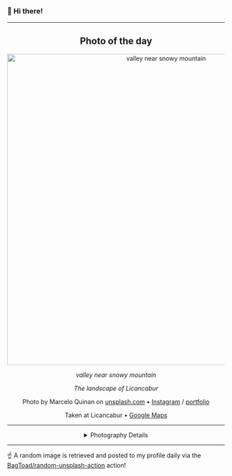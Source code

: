 ### 👋 Hi there!

----
<div align="center">

## Photo of the day
  
  <a href="https://unsplash.com/photos/valley-near-snowy-mountain-u0ZgqJD55pE"><img width="720" src="https://images.unsplash.com/photo-1459213599465-03ab6a4d5931?crop=entropy&cs=tinysrgb&fit=max&fm=jpg&ixid=M3w1NTI0NDl8MHwxfHJhbmRvbXx8fHx8fHx8fDE3MTI5ODgwNDB8&ixlib=rb-4.0.3&q=80&w=1080" alt="valley near snowy mountain"></a>
  
  <em>valley near snowy mountain</em>
  
  <em>The landscape of Licancabur</em>

  Photo by Marcelo Quinan on [unsplash.com](https://unsplash.com/) • [Instagram](https://instagram.com/marceloquinan) / [portfolio](Http://levelofambiguity.tumblr.com)
  
  Taken at Licancabur • [Google Maps](https://www.google.com/maps/search/?api=1&query=-22.8333333,-67.8833333)
  
  ---
  
<details>
<summary>Photography Details</summary>
  
| Parameter     | Value |
| ------------- | ----- |
| Camera Model  | NIKON D7000 |
| Exposure Time | 1/125 |
| Aperture      | 14.0 |
| Focal Length  | 18.0 |
| ISO           | 100 |
| Location      | Licancabur (null) |
| Coordinates   | Latitude -22.8333333, Longitude -67.8833333 |

### Map

```geojson
        {
            "type": "FeatureCollection",
            "features": [
                {
                    "type": "Feature",
                    "properties": {},
                    "geometry": {
                        "coordinates": [
                            -67.8833333,
                            -22.8333333
                        ],
                        "type": "Point"
                    },
                    "id": 1
                },
                {
                    "type": "Feature",
                    "properties": {},
                    "geometry": {
                        "coordinates": [
                            [
                                -67.5833333,
                                -22.5333333
                            ],
                            [
                                -67.5833333,
                                -23.1333333
                            ],
                            [
                                -68.1833333,
                                -23.1333333
                            ],
                            [
                                -68.1833333,
                                -22.5333333
                            ],
                            [
                                -67.5833333,
                                -22.5333333
                            ]
                        ],
                        "type": "LineString"
                    }
                }
            ]
        }
```

</details>

</div>

----

☝️ A random image is retrieved and posted to my profile daily via the [BagToad/random-unsplash-action](https://github.com/BagToad/random-unsplash-action) action!
